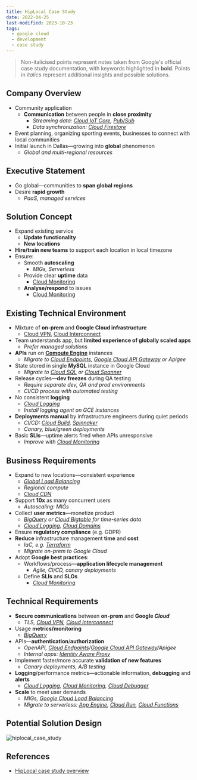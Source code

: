 ```yaml
---
title: HipLocal Case Study
date: 2022-04-25
last-modified: 2023-10-23
tags:
  - google cloud
  - development
  - case study
---
```


> Non-italicised points represent notes taken from Google's official case study documentation, with keywords highlighted in **bold**.
> Points in *italics* represent additional insights and possible solutions.

## Company Overview

- Community application
	- **Communication** between people in **close proximity**
		- *Streaming data: [Cloud IoT Core](notes/Cloud%20IoT%20Core.md), [Pub/Sub](notes/Pub%20Sub.md)*
		- *Data synchronization: [Cloud Firestore](notes/Cloud%20Firestore.md)*
- Event planning, organizing sporting events, businesses to connect with local communities
- Initial launch in Dallas—growing into **global** phenomenon
	- *Global and multi-regional resources*

## Executive Statement

- Go global—communities to **span global regions**
- Desire **rapid growth**
	- *PaaS, managed services*

## Solution Concept

- Expand existing service
	- **Update functionality**
	- **New locations**
- **Hire/train new teams** to support each location in local timezone
- Ensure:
	- Smooth **autoscaling**
		- *MIGs, Serverless*
	- Provide clear **uptime** data
		- [Cloud Monitoring](notes/Cloud%20Monitoring.md)
	- **Analyse/respond** to issues
		- [Cloud Monitoring](notes/Cloud%20Monitoring.md)

## Existing Technical Environment

- Mixture of **on-prem** and **Google Cloud infrastructure**
	- [Cloud VPN](notes/Cloud%20VPN.md), [Cloud Interconnect](notes/Cloud%20Interconnect.md)
- Team understands app, but **limited experience of globally scaled apps**
	- *Prefer managed solutions*
- **APIs** run on **[Compute Engine](notes/Compute%20Engine.md)** instances
	- *Migrate to [Cloud Endpoints](notes/Cloud%20Endpoints.md), [Google Cloud API Gateway](notes/Google%20Cloud%20API%20Gateway.md) or Apigee*
- State stored in single **MySQL** instance in Google Cloud
	- *Migrate to [Cloud SQL](notes/Cloud%20SQL.md) or [Cloud Spanner](notes/Cloud%20Spanner.md)*
- Release cycles—**dev freezes** during QA testing
	- *Require separate dev, QA and prod environments*
	- *CI/CD process with automated testing*
- No consistent **logging**
	- *[Cloud Logging](notes/Cloud%20Logging.md)*
	- *Install logging agent on GCE instances*
- **Deployments manual** by infrastructure engineers during quiet periods
	- *CI/CD: [Cloud Build](notes/Cloud%20Build.md), [Spinnaker](notes/Spinnaker.md)*
	- *Canary, blue/green deployments*
- Basic **SLIs**—uptime alerts fired when APIs unresponsive
	- *Improve with [Cloud Monitoring](notes/Cloud%20Monitoring.md)*

## Business Requirements

- Expand to new locations—consistent experience
	- *[Global Load Balancing](notes/Google%20Cloud%20Load%20Balancing.md)*
	- *Regional compute*
	- *[Cloud CDN](notes/Cloud%20CDN.md)*
- Support **10x** as many concurrent users
	- *Autoscaling: MIGs*
- Collect **user metrics**—monetize product
	- *[BigQuery](notes/BigQuery.md) or [Cloud Bigtable](notes/Cloud%20Bigtable.md) for time-series data*
	- *[Cloud Logging](notes/Cloud%20Logging.md), [Cloud Domains](notes/Cloud%20Domains.md)*
- Ensure **regulatory compliance** (e.g. GDPR)
- **Reduce** infrastructure management **time** and **cost**
	- *IaC, e.g. [Terraform](notes/moc/Terraform.md)*
	- *Migrate on-prem to Google Cloud*
- Adopt **Google best practices**:
	- Workflows/process—**application lifecycle management**
		- *Agile, CI/CD, canary deployments*
	- Define **SLIs** and **SLOs**
		- *[Cloud Monitoring](notes/Cloud%20Monitoring.md)*

## Technical Requirements

- **Secure communications** between **on-prem** and **Google *Cloud***
	- *TLS, [Cloud VPN](notes/Cloud%20VPN.md), [Cloud Interconnect](notes/Cloud%20Interconnect.md)*
- Usage **metrics/monitoring**
	- *[BigQuery](notes/BigQuery.md)*
- APIs—**authentication**/**authorization**
	- *OpenAPI, [Cloud Endpoints](notes/Cloud%20Endpoints.md)/[Google Cloud API Gateway](notes/Google%20Cloud%20API%20Gateway.md)/Apigee*
	- *Internal apps: [Identity Aware Proxy](notes/Identity%20Aware%20Proxy.md)*
- Implement faster/more accurate **validation of new features**
	- *Canary deployments, A/B testing*
- **Logging**/performance metrics—actionable information, **debugging** and **alerts**
	- *[Cloud Logging](notes/Cloud%20Logging.md), [Cloud Monitoring](notes/Cloud%20Monitoring.md), [Cloud Debugger](notes/Cloud%20Debugger.md)*
- **Scale** to meet user demands
	- *MIGs, [Google Cloud Load Balancing](notes/Google%20Cloud%20Load%20Balancing.md)*
	- *Migrate to serverless: [App Engine](notes/App%20Engine.md), [Cloud Run](notes/Cloud%20Run.md), [Cloud Functions](notes/Cloud%20Functions.md)*

## Potential Solution Design

![hiplocal_case_study](files/hiplocal_case_study.svg)

## References

- [HipLocal case study overview](https://services.google.com/fh/files/blogs/master_case_study_hiplocal.pdf)
